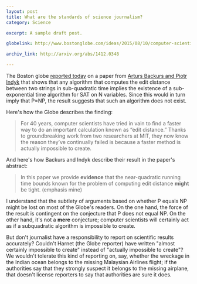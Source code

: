 ```yaml
---
layout: post
title: What are the standards of science journalism?
category: Science

excerpt: A sample draft post.

globelink: http://www.bostonglobe.com/ideas/2015/08/10/computer-scientists-have-looked-for-solution-that-doesn-exist/tXO0qNRnbKrClfUPmavifK/story.html

archiv_link: http://arxiv.org/abs/1412.0348

---
```


The Boston globe [reported today]({{page.globelink}}) on a paper from [Arturs Backurs and Piotr Indyk]({{page.archiv_link}}) that shows that any algorithm that computes the edit distance between two strings in sub-quadratic time implies the existence of a sub-exponential time algorithm for SAT on N variables. Since this would in turn imply that P=NP, the result suggests that such an algorithm does not exist.

Here's how the Globe describes the finding:

> For 40 years, computer scientists have tried in vain to find a
> faster way to do an important calculation known as “edit distance.”
> Thanks to groundbreaking work from two researchers at MIT, they now
> know the reason they’ve continually failed is because a faster
> method is actually impossible to create.

And here's how Backurs and Indyk describe their result in the paper's abstract:

> In this paper we provide **evidence** that the near-quadratic running
> time bounds known for the problem of computing edit distance **might**
> be tight. (emphasis mine)

I understand that the subtlety of arguments based on whether P equals NP might be lost on most of the Globe's readers. On the one hand, the force of the result is contingent on the conjecture that P does not equal NP. On the other hand, it's not a **mere** conjecture; computer scientists will certainly act as if a subquadratic algorithm is impossible to create.

But don't journalist have a responsibility to report on scientific results accurately? Couldn't Harnet (the Globe reporter) have written "almost certainly impossible to create" instead of "actually impossible to create"? We wouldn't tolerate this kind of reporting on, say, whether the wreckage in the Indian ocean belongs to the missing Malaysian Airlines flight; if the authorities say that they strongly suspect it belongs to the missing airplane, that doesn't license reporters to say that authorities are sure it does.




